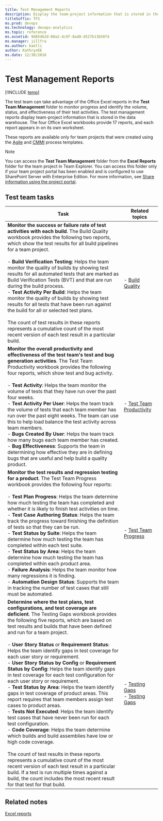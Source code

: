 ```yaml
---
title: Test Management Reports
description: Display the team-project information that is stored in the data warehouse.
titleSuffix: TFS
ms.prod: devops
ms.technology: devops-analytics
ms.topic: reference
ms.assetid: 9d85d62d-00a2-4c9f-8ad8-d527b13b58f4
ms.manager: jillfra
ms.author: kaelli
author: KathrynEE
ms.date: 12/30/2016
---
```


# Test Management Reports
[!INCLUDE [temp](../_shared/tfs-sharepoint-version.md)]

The test team can take advantage of the Office Excel reports in the **Test Team Management** folder to monitor progress and identify the volume, status, and effectiveness of their test activities. The test management reports display team-project information that is stored in the data warehouse. The four Office Excel workbooks provide 17 reports, and each report appears in on its own worksheet.  
  
 These reports are available only for team projects that were created using the [Agile](../../boards/work-items/guidance/agile-process.md) and [CMMI](../../boards/work-items/guidance/cmmi-process.md) process templates.  
  
> [!NOTE]
>  You can access the **Test Team Management** folder from the **Excel Reports** folder for the team project in Team Explorer. You can access this folder only if your team project portal has been enabled and is configured to use SharePoint Server with Enterprise Edition. For more information, see [Share information using the project portal](../sharepoint-dashboards/share-information-using-the-project-portal.md).  
  
## Test team tasks  
  
|Task|Related topics|  
|----------|--------------------|  
|**Monitor the success or failure rate of test activities with each build**. The Build Quality workbook provides the following two reports, which show the test results for all build pipelines for a team project.<br /><br /> -   **Build Verification Testing**: Helps the team monitor the quality of builds by showing test results for all automated tests that are marked as Build Verification Tests (BVT) and that are run during the build process.<br />-   **Test Activity Per Build**: Helps the team monitor the quality of builds by showing test results for all tests that have been run against the build for all or selected test plans.<br /><br /> The count of test results in these reports represents a cumulative count of the most recent version of each test result in a particular build.|-   [Build Quality](build-quality-excel-report.md)|  
|**Monitor the overall productivity and effectiveness of the test team's test and bug generation activities**. The Test Team Productivity workbook provides the following four reports, which show test and bug activity.<br /><br /> -   **Test Activity**: Helps the team monitor the volume of tests that they have run over the past four weeks.<br />-   **Test Activity Per User**: Helps the team track the volume of tests that each team member has run over the past eight weeks. The team can use this to help load balance the test activity across team members.<br />-   **Bugs Created By User**: Helps the team track how many bugs each team member has created.<br />-   **Bug Effectiveness**: Supports the team in determining how effective they are in defining bugs that are useful and help build a quality product.|-   [Test Team Productivity](test-team-productivity-excel-report.md)|  
|**Monitor the test results and regression testing for a product**. The Test Team Progress workbook provides the following four reports:<br /><br /> -   **Test Plan Progress**: Helps the team determine how much testing the team has completed and whether it is likely to finish test activities on time.<br />-   **Test Case Authoring Status**: Helps the team track the progress toward finishing the definition of tests so that they can be run.<br />-   **Test Status by Suite**: Helps the team determine how much testing the team has completed within each test suite.<br />-   **Test Status by Area**: Helps the team determine how much testing the team has completed within each product area.<br />-   **Failure Analysis**: Helps the team monitor how many regressions it is finding.<br />-   **Automation Design Status**: Supports the team in tracking the number of test cases that still must be automated.|-   [Test Team Progress](test-team-progress-excel-report.md)|  
|**Determine where the test plans, test configurations, and test coverage are deficient**. The Testing Gaps workbook provides the following five reports, which are based on test results and builds that have been defined and run for a team project.<br /><br /> -   **User Story Status** or **Requirement Status**: Helps the team identify gaps in test coverage for each user story or requirement.<br />-   **User Story Status by Config** or **Requirement Status by Config**: Helps the team identify gaps in test coverage for each test configuration for each user story or requirement.<br />-   **Test Status by Area**: Helps the team identify gaps in test coverage of product areas. This report requires that team members assign test cases to product areas.<br />-   **Tests Not Executed**: Helps the team identify test cases that have never been run for each test configuration.<br />-   **Code Coverage**: Helps the team determine which builds and build assemblies have low or high code coverage.<br /><br /> The count of test results in these reports represents a cumulative count of the most recent version of each test result in a particular build. If a test is run multiple times against a build, the count includes the most recent result for that test for that build.|-   [Testing Gaps](testing-gaps-excel-report-agile.md)<br />-   [Testing Gaps](testing-gaps-excel-report-cmmi.md)|  
  
## Related notes
 [Excel reports](excel-reports.md)